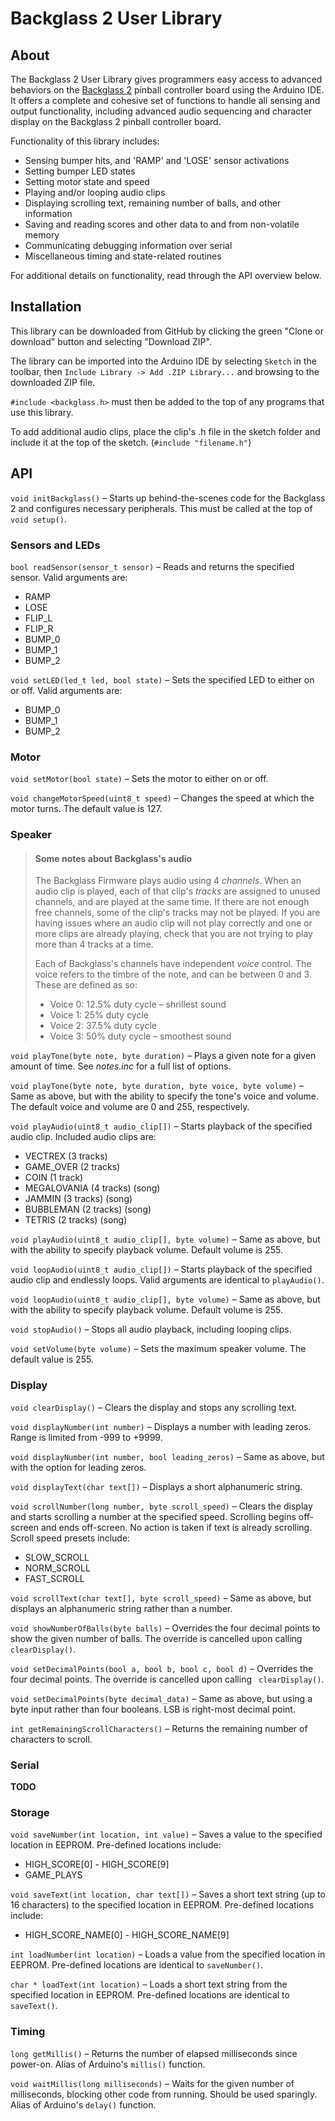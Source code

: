 # Backglass 2 User Library

## About

The Backglass 2 User Library gives programmers easy access to advanced behaviors on the [Backglass 2](https://github.com/AESTHET1C/Backglass-2/) pinball controller board using the Arduino IDE. It offers a complete and cohesive set of functions to handle all sensing and output functionality, including advanced audio sequencing and character display on the Backglass 2 pinball controller board.

Functionality of this library includes:

* Sensing bumper hits, and 'RAMP' and 'LOSE' sensor activations
* Setting bumper LED states
* Setting motor state and speed
* Playing and/or looping audio clips
* Displaying scrolling text, remaining number of balls, and other information
* Saving and reading scores and other data to and from non-volatile memory
* Communicating debugging information over serial
* Miscellaneous timing and state-related routines

For additional details on functionality, read through the API overview below.

## Installation

This library can be downloaded from GitHub by clicking the green "Clone or download" button and selecting "Download ZIP".

The library can be imported into the Arduino IDE by selecting `Sketch` in the toolbar, then `Include Library -> Add .ZIP Library...` and browsing to the downloaded ZIP file.

`#include <backglass.h>` must then be added to the top of any programs that use this library.

To add additional audio clips, place the clip's .h file in the sketch folder and include it at the top of the sketch. (`#include "filename.h"`)

## API

`void initBackglass()` – Starts up behind-the-scenes code for the Backglass 2 and configures necessary peripherals. This must be called at the top of `void setup()`.

### Sensors and LEDs

`bool readSensor(sensor_t sensor)` – Reads and returns the specified sensor. Valid arguments are:

* RAMP
* LOSE
* FLIP_L
* FLIP_R
* BUMP_0
* BUMP_1
* BUMP_2

`void setLED(led_t led, bool state)` – Sets the specified LED to either on or off. Valid arguments are:

* BUMP_0
* BUMP_1
* BUMP_2

### Motor

`void setMotor(bool state)` – Sets the motor to either on or off.

`void changeMotorSpeed(uint8_t speed)` – Changes the speed at which the motor turns. The default value is 127.

### Speaker

>#### Some notes about Backglass's audio
>The Backglass Firmware plays audio using 4 *channels*. When an audio clip is played, each of that clip's *tracks* are assigned to unused channels, and are played at the same time. If there are not enough free channels, some of the clip's tracks may not be played. If you are having issues where an audio clip will not play correctly and one or more clips are already playing, check that you are not trying to play more than 4 tracks at a time.
>
>Each of Backglass's channels have independent *voice* control.
>The voice refers to the timbre of the note, and can be between 0 and 3. These are defined as so:
>* Voice 0: 12.5% duty cycle – shrillest sound
>* Voice 1: 25% duty cycle
>* Voice 2: 37.5% duty cycle
>* Voice 3: 50% duty cycle – smoothest sound

`void playTone(byte note, byte duration)` – Plays a given note for a given amount of time. See *notes.inc* for a full list of options.

`void playTone(byte note, byte duration, byte voice, byte volume)` – Same as above, but with the ability to specify the tone's voice and volume. The default voice and volume are 0 and 255, respectively.

`void playAudio(uint8_t audio_clip[])` – Starts playback of the specified audio clip. Included audio clips are:

* VECTREX (3 tracks)
* GAME_OVER (2 tracks)
* COIN (1 track)
* MEGALOVANIA (4 tracks) (song)
* JAMMIN (3 tracks) (song)
* BUBBLEMAN (2 tracks) (song)
* TETRIS (2 tracks) (song)

`void playAudio(uint8_t audio_clip[], byte volume)` – Same as above, but with the ability to specify playback volume. Default volume is 255.

`void loopAudio(uint8_t audio_clip[])` – Starts playback of the specified audio clip and endlessly loops. Valid arguments are identical to `playAudio()`.

`void loopAudio(uint8_t audio_clip[], byte volume)` – Same as above, but with the ability to specify playback volume. Default volume is 255.

`void stopAudio()` – Stops all audio playback, including looping clips.

`void setVolume(byte volume)` – Sets the maximum speaker volume. The default value is 255.

### Display

`void clearDisplay()` – Clears the display and stops any scrolling text.

`void displayNumber(int number)` – Displays a number with leading zeros. Range is limited from -999 to +9999.

`void displayNumber(int number, bool leading_zeros)` – Same as above, but with the option for leading zeros.

`void displayText(char text[])` – Displays a short alphanumeric string.

`void scrollNumber(long number, byte scroll_speed)` – Clears the display and starts scrolling a number at the specified speed. Scrolling begins off-screen and ends off-screen. No action is taken if text is already scrolling. Scroll speed presets include:

* SLOW_SCROLL
* NORM_SCROLL
* FAST_SCROLL

`void scrollText(char text[], byte scroll_speed)` – Same as above, but displays an alphanumeric string rather than a number.

`void showNumberOfBalls(byte balls)` – Overrides the four decimal points to show the given number of balls. The override is cancelled upon calling `
clearDisplay()`.

`void setDecimalPoints(bool a, bool b, bool c, bool d)` – Overrides the four decimal points. The override is cancelled upon calling `
clearDisplay()`.

`void setDecimalPoints(byte decimal_data)` – Same as above, but using a byte input rather than four booleans. LSB is right-most decimal point.

`int getRemainingScrollCharacters()` – Returns the remaining number of characters to scroll.

### Serial

**TODO**

### Storage

`void saveNumber(int location, int value)` – Saves a value to the specified location in EEPROM. Pre-defined locations include:

* HIGH_SCORE[0] - HIGH_SCORE[9]
* GAME_PLAYS

`void saveText(int location, char text[])` – Saves a short text string (up to 16 characters) to the specified location in EEPROM. Pre-defined locations include:

* HIGH_SCORE_NAME[0] - HIGH_SCORE_NAME[9]

`int loadNumber(int location)` – Loads a value from the specified location in EEPROM. Pre-defined locations are identical to `saveNumber()`.

`char * loadText(int location)` – Loads a short text string from the specified location in EEPROM. Pre-defined locations are identical to `saveText()`.

### Timing

`long getMillis()` – Returns the number of elapsed milliseconds since power-on. Alias of Arduino's `millis()` function.

`void waitMillis(long milliseconds)` – Waits for the given number of milliseconds, blocking other code from running. Should be used sparingly. Alias of Arduino's `delay()` function.
